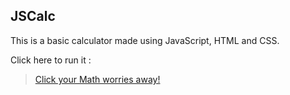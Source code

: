 ## JSCalc

This is a basic calculator made using JavaScript, HTML and CSS.    

Click here to run it :    

> [Click your Math worries away!](http://cors.io/?https://github.com/Ap0806/JSCalc/blob/master/calc.html) 

